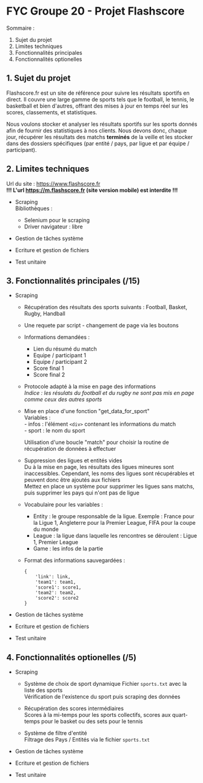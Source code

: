 # FYC Groupe 20 - Projet Flashscore

Sommaire : 

1. Sujet du projet
2. Limites techniques
3. Fonctionnalités principales
4. Fonctionnalités optionelles

## 1. Sujet du projet
Flashscore.fr est un site de référence pour suivre les résultats sportifs en direct. Il couvre une large gamme de sports tels que le football, le tennis, le basketball et bien d'autres, offrant des mises à jour en temps réel sur les scores, classements, et statistiques. 

Nous voulons stocker et analyser les résultats sportifs sur les sports donnés afin de fournir des statistiques à nos clients. Nous devons donc, chaque jour, récupérer les résultats des matchs **terminés** de la veille et les stocker dans des dossiers spécifiques (par entité / pays, par ligue et par équipe / participant).

## 2. Limites techniques
Url du site : https://www.flashscore.fr  
**!!! L'url https://m.flashscore.fr (site version mobile) est interdite !!!**

- Scraping  
    Bibliothèques : 
    - Selenium pour le scraping
    - Driver navigateur : libre

- Gestion de tâches système   
    

- Ecriture et gestion de fichiers   
    

- Test unitaire   
    

## 3. Fonctionnalités principales (/15)
- Scraping  
    - Récupération des résultats des sports suivants : Football, Basket, Rugby, Handball
    - Une requete par script - changement de page via les boutons
    - Informations demandées : 
        - Lien du résumé du match
        - Equipe / participant 1
        - Equipe / participant 2
        - Score final 1 
        - Score final 2   
    - Protocole adapté à la mise en page des informations  
    _Indice : les résulats du football et du rugby ne sont pas mis en page comme ceux des autres sports_  
    - Mise en place d'une fonction "get_data_for_sport"  
        Variables :  
            - infos : l'élément `<div>` contenant les informations du match  
            - sport : le nom du sport  

        Utilisation d'une boucle "match" pour choisir la routine de récupération de données à effectuer  
    - Suppression des ligues et entités vides  
        Du à la mise en page, les résultats des ligues mineures sont inaccessibles. Cependant, les noms des ligues sont récupérables et peuvent donc être ajoutés aux fichiers  
        Mettez en place un système pour supprimer les ligues sans matchs, puis supprimer les pays qui n'ont pas de ligue 
    - Vocabulaire pour les variables : 
        - Entity : le groupe responsable de la ligue. Exemple : France pour la Ligue 1, Angleterre pour la Premier League, FIFA pour la coupe du monde
        - League : la ligue dans laquelle les rencontres se déroulent : Ligue 1, Premier League
        - Game : les infos de la partie
    - Format des informations sauvegardées : 
        ```
        {
            'link': link,
            'team1': team1,
            'score1': score1,
            'team2': team2,
            'score2': score2
        }
        ```

- Gestion de tâches système   
    

- Ecriture et gestion de fichiers   
    

- Test unitaire   
    

## 4. Fonctionnalités optionelles (/5)
- Scraping  
    - Système de choix de sport dynamique
        Fichier `sports.txt` avec la liste des sports  
        Vérification de l'existence du sport puis scraping des données
    
    - Récupération des scores intermédiaires  
        Scores à la mi-temps pour les sports collectifs, scores aux quart-temps pour le basket ou des sets pour le tennis

    - Système de filtre d'entité  
        Filtrage des Pays / Entités via le fichier `sports.txt`

- Gestion de tâches système   
    

- Ecriture et gestion de fichiers   
    

- Test unitaire   
    